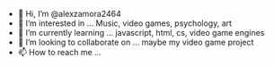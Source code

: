 - 👋 Hi, I’m @alexzamora2464
- 👀 I’m interested in ... Music, video games, psychology, art
- 🌱 I’m currently learning ... javascript, html, cs, video game engines
- 💞️ I’m looking to collaborate on ... maybe my video game project
- 📫 How to reach me ...

<!---
alexzamora2464/alexzamora2464 is a ✨ special ✨ repository because its `README.md` (this file) appears on your GitHub profile.
You can click the Preview link to take a look at your changes.
--->
